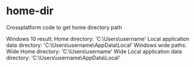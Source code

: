 # home-dir
Crossplatform code to get home directory path



Windows 10 result:
Home directory: 'C:\Users\username'
Local application data directory: 'C:\Users\username\AppData\Local'
Windows wide paths:
Wide Home directory: 'C:\Users\username'
Wide Local application data directory: 'C:\Users\username\AppData\Local'